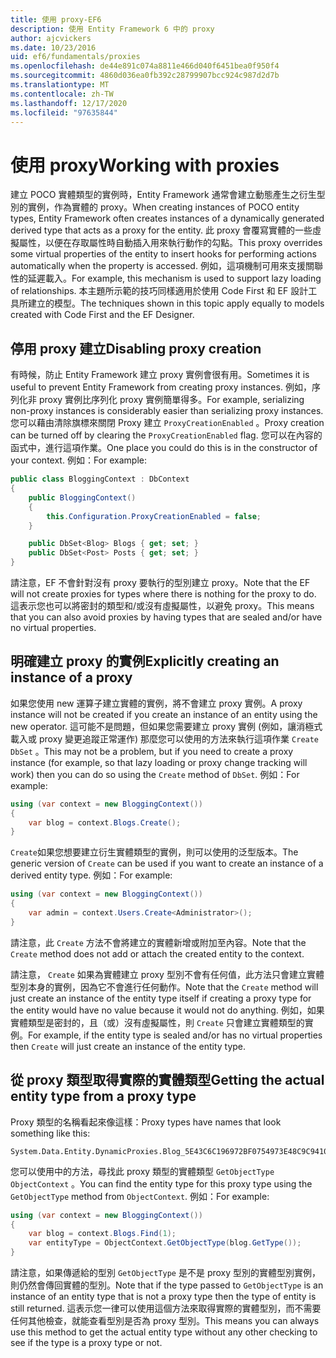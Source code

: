 ```yaml
---
title: 使用 proxy-EF6
description: 使用 Entity Framework 6 中的 proxy
author: ajcvickers
ms.date: 10/23/2016
uid: ef6/fundamentals/proxies
ms.openlocfilehash: de44e891c074a8811e466d040f6451bea0f950f4
ms.sourcegitcommit: 4860d036ea0fb392c28799907bcc924c987d2d7b
ms.translationtype: MT
ms.contentlocale: zh-TW
ms.lasthandoff: 12/17/2020
ms.locfileid: "97635844"
---
```

# <a name="working-with-proxies"></a><span data-ttu-id="2fd18-103">使用 proxy</span><span class="sxs-lookup"><span data-stu-id="2fd18-103">Working with proxies</span></span>
<span data-ttu-id="2fd18-104">建立 POCO 實體類型的實例時，Entity Framework 通常會建立動態產生之衍生型別的實例，作為實體的 proxy。</span><span class="sxs-lookup"><span data-stu-id="2fd18-104">When creating instances of POCO entity types, Entity Framework often creates instances of a dynamically generated derived type that acts as a proxy for the entity.</span></span> <span data-ttu-id="2fd18-105">此 proxy 會覆寫實體的一些虛擬屬性，以便在存取屬性時自動插入用來執行動作的勾點。</span><span class="sxs-lookup"><span data-stu-id="2fd18-105">This proxy overrides some virtual properties of the entity to insert hooks for performing actions automatically when the property is accessed.</span></span> <span data-ttu-id="2fd18-106">例如，這項機制可用來支援關聯性的延遲載入。</span><span class="sxs-lookup"><span data-stu-id="2fd18-106">For example, this mechanism is used to support lazy loading of relationships.</span></span> <span data-ttu-id="2fd18-107">本主題所示範的技巧同樣適用於使用 Code First 和 EF 設計工具所建立的模型。</span><span class="sxs-lookup"><span data-stu-id="2fd18-107">The techniques shown in this topic apply equally to models created with Code First and the EF Designer.</span></span>  

## <a name="disabling-proxy-creation"></a><span data-ttu-id="2fd18-108">停用 proxy 建立</span><span class="sxs-lookup"><span data-stu-id="2fd18-108">Disabling proxy creation</span></span>  

<span data-ttu-id="2fd18-109">有時候，防止 Entity Framework 建立 proxy 實例會很有用。</span><span class="sxs-lookup"><span data-stu-id="2fd18-109">Sometimes it is useful to prevent Entity Framework from creating proxy instances.</span></span> <span data-ttu-id="2fd18-110">例如，序列化非 proxy 實例比序列化 proxy 實例簡單得多。</span><span class="sxs-lookup"><span data-stu-id="2fd18-110">For example, serializing non-proxy instances is considerably easier than serializing proxy instances.</span></span> <span data-ttu-id="2fd18-111">您可以藉由清除旗標來關閉 Proxy 建立 `ProxyCreationEnabled` 。</span><span class="sxs-lookup"><span data-stu-id="2fd18-111">Proxy creation can be turned off by clearing the `ProxyCreationEnabled` flag.</span></span> <span data-ttu-id="2fd18-112">您可以在內容的函式中，進行這項作業。</span><span class="sxs-lookup"><span data-stu-id="2fd18-112">One place you could do this is in the constructor of your context.</span></span> <span data-ttu-id="2fd18-113">例如：</span><span class="sxs-lookup"><span data-stu-id="2fd18-113">For example:</span></span>  

``` csharp
public class BloggingContext : DbContext
{
    public BloggingContext()
    {
        this.Configuration.ProxyCreationEnabled = false;
    }  

    public DbSet<Blog> Blogs { get; set; }
    public DbSet<Post> Posts { get; set; }
}
```  

<span data-ttu-id="2fd18-114">請注意，EF 不會針對沒有 proxy 要執行的型別建立 proxy。</span><span class="sxs-lookup"><span data-stu-id="2fd18-114">Note that the EF will not create proxies for types where there is nothing for the proxy to do.</span></span> <span data-ttu-id="2fd18-115">這表示您也可以將密封的類型和/或沒有虛擬屬性，以避免 proxy。</span><span class="sxs-lookup"><span data-stu-id="2fd18-115">This means that you can also avoid proxies by having types that are sealed and/or have no virtual properties.</span></span>  

## <a name="explicitly-creating-an-instance-of-a-proxy"></a><span data-ttu-id="2fd18-116">明確建立 proxy 的實例</span><span class="sxs-lookup"><span data-stu-id="2fd18-116">Explicitly creating an instance of a proxy</span></span>  

<span data-ttu-id="2fd18-117">如果您使用 new 運算子建立實體的實例，將不會建立 proxy 實例。</span><span class="sxs-lookup"><span data-stu-id="2fd18-117">A proxy instance will not be created if you create an instance of an entity using the new operator.</span></span> <span data-ttu-id="2fd18-118">這可能不是問題，但如果您需要建立 proxy 實例 (例如，讓消極式載入或 proxy 變更追蹤正常運作) 那麼您可以使用的方法來執行這項作業 `Create` `DbSet` 。</span><span class="sxs-lookup"><span data-stu-id="2fd18-118">This may not be a problem, but if you need to create a proxy instance (for example, so that lazy loading or proxy change tracking will work) then you can do so using the `Create` method of `DbSet`.</span></span> <span data-ttu-id="2fd18-119">例如：</span><span class="sxs-lookup"><span data-stu-id="2fd18-119">For example:</span></span>  

``` csharp
using (var context = new BloggingContext())
{
    var blog = context.Blogs.Create();
}
```  

<span data-ttu-id="2fd18-120">`Create`如果您想要建立衍生實體類型的實例，則可以使用的泛型版本。</span><span class="sxs-lookup"><span data-stu-id="2fd18-120">The generic version of `Create` can be used if you want to create an instance of a derived entity type.</span></span> <span data-ttu-id="2fd18-121">例如：</span><span class="sxs-lookup"><span data-stu-id="2fd18-121">For example:</span></span>  

``` csharp
using (var context = new BloggingContext())
{
    var admin = context.Users.Create<Administrator>();
}
```  

<span data-ttu-id="2fd18-122">請注意，此 `Create` 方法不會將建立的實體新增或附加至內容。</span><span class="sxs-lookup"><span data-stu-id="2fd18-122">Note that the `Create` method does not add or attach the created entity to the context.</span></span>  

<span data-ttu-id="2fd18-123">請注意， `Create` 如果為實體建立 proxy 型別不會有任何值，此方法只會建立實體型別本身的實例，因為它不會進行任何動作。</span><span class="sxs-lookup"><span data-stu-id="2fd18-123">Note that the `Create` method will just create an instance of the entity type itself if creating a proxy type for the entity would have no value because it would not do anything.</span></span> <span data-ttu-id="2fd18-124">例如，如果實體類型是密封的，且（或）沒有虛擬屬性，則 `Create` 只會建立實體類型的實例。</span><span class="sxs-lookup"><span data-stu-id="2fd18-124">For example, if the entity type is sealed and/or has no virtual properties then `Create` will just create an instance of the entity type.</span></span>  

## <a name="getting-the-actual-entity-type-from-a-proxy-type"></a><span data-ttu-id="2fd18-125">從 proxy 類型取得實際的實體類型</span><span class="sxs-lookup"><span data-stu-id="2fd18-125">Getting the actual entity type from a proxy type</span></span>  

<span data-ttu-id="2fd18-126">Proxy 類型的名稱看起來像這樣：</span><span class="sxs-lookup"><span data-stu-id="2fd18-126">Proxy types have names that look something like this:</span></span>  

```
System.Data.Entity.DynamicProxies.Blog_5E43C6C196972BF0754973E48C9C941092D86818CD94005E9A759B70BF6E48E6
```

<span data-ttu-id="2fd18-127">您可以使用中的方法，尋找此 proxy 類型的實體類型 `GetObjectType` `ObjectContext` 。</span><span class="sxs-lookup"><span data-stu-id="2fd18-127">You can find the entity type for this proxy type using the `GetObjectType` method from `ObjectContext`.</span></span> <span data-ttu-id="2fd18-128">例如：</span><span class="sxs-lookup"><span data-stu-id="2fd18-128">For example:</span></span>  

``` csharp
using (var context = new BloggingContext())
{
    var blog = context.Blogs.Find(1);
    var entityType = ObjectContext.GetObjectType(blog.GetType());
}
```  

<span data-ttu-id="2fd18-129">請注意，如果傳遞給的型別 `GetObjectType` 是不是 proxy 型別的實體型別實例，則仍然會傳回實體的型別。</span><span class="sxs-lookup"><span data-stu-id="2fd18-129">Note that if the type passed to `GetObjectType` is an instance of an entity type that is not a proxy type then the type of entity is still returned.</span></span> <span data-ttu-id="2fd18-130">這表示您一律可以使用這個方法來取得實際的實體型別，而不需要任何其他檢查，就能查看型別是否為 proxy 型別。</span><span class="sxs-lookup"><span data-stu-id="2fd18-130">This means you can always use this method to get the actual entity type without any other checking to see if the type is a proxy type or not.</span></span>  

